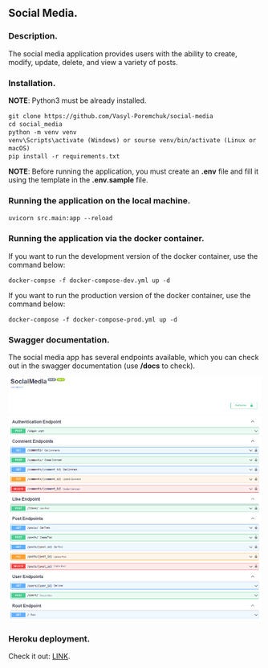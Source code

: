 ## Social Media.

### Description.

The social media application provides users with the ability to create, modify, update, delete, and view a variety of posts.

### Installation.

**NOTE**: Python3 must be already installed.

```shell
git clone https://github.com/Vasyl-Poremchuk/social-media
cd social_media
python -m venv venv
venv\Scripts\activate (Windows) or sourse venv/bin/activate (Linux or macOS)
pip install -r requirements.txt
```

**NOTE**: Before running the application, you must create an **.env** file and fill it using the template in the **.env.sample** file.

### Running the application on the local machine.

```shell
uvicorn src.main:app --reload
```

### Running the application via the docker container.

If you want to run the development version of the docker container, use the command below:

```shell
docker-compse -f docker-compose-dev.yml up -d
```

If you want to run the production version of the docker container, use the command below:

```shell
docker-compose -f docker-compose-prod.yml up -d
```

### Swagger documentation.

The social media app has several endpoints available, which you can check out in the swagger documentation (use **/docs** to check).

![swagger](demo/images/swagger_docs.png)

### Heroku deployment.

Check it out: [LINK](https://social-media-fastapi-app.herokuapp.com/docs).

